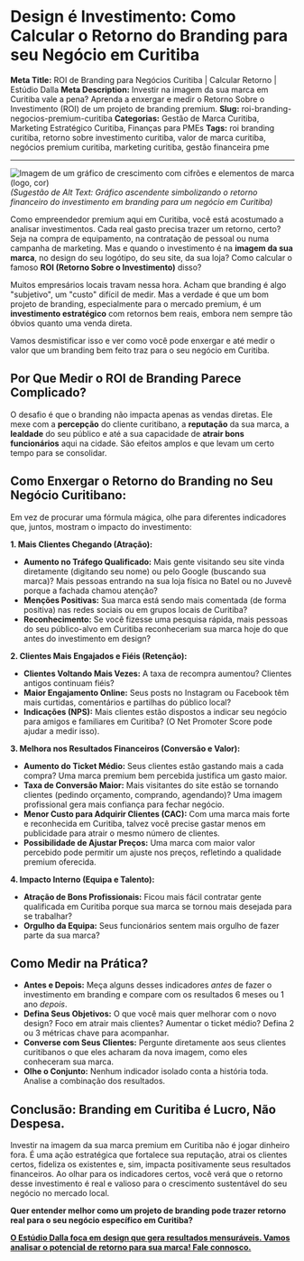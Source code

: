 # Design é Investimento: Como Calcular o Retorno do Branding para seu Negócio em Curitiba

**Meta Title:** ROI de Branding para Negócios Curitiba | Calcular Retorno | Estúdio Dalla
**Meta Description:** Investir na imagem da sua marca em Curitiba vale a pena? Aprenda a enxergar e medir o Retorno Sobre o Investimento (ROI) de um projeto de branding premium.
**Slug:** roi-branding-negocios-premium-curitiba
**Categorias:** Gestão de Marca Curitiba, Marketing Estratégico Curitiba, Finanças para PMEs
**Tags:** roi branding curitiba, retorno sobre investimento curitiba, valor de marca curitiba, negócios premium curitiba, marketing curitiba, gestão financeira pme

---

![Imagem de um gráfico de crescimento com cifrões e elementos de marca (logo, cor)](placeholder_imagem_roi_branding_curitiba.jpg) *(Sugestão de Alt Text: Gráfico ascendente simbolizando o retorno financeiro do investimento em branding para um negócio em Curitiba)*

Como empreendedor premium aqui em Curitiba, você está acostumado a analisar investimentos. Cada real gasto precisa trazer um retorno, certo? Seja na compra de equipamento, na contratação de pessoal ou numa campanha de marketing. Mas e quando o investimento é na **imagem da sua marca**, no design do seu logótipo, do seu site, da sua loja? Como calcular o famoso **ROI (Retorno Sobre o Investimento)** disso?

Muitos empresários locais travam nessa hora. Acham que branding é algo "subjetivo", um "custo" difícil de medir. Mas a verdade é que um bom projeto de branding, especialmente para o mercado premium, é um **investimento estratégico** com retornos bem reais, embora nem sempre tão óbvios quanto uma venda direta.

Vamos desmistificar isso e ver como você pode enxergar e até medir o valor que um branding bem feito traz para o seu negócio em Curitiba.

## Por Que Medir o ROI de Branding Parece Complicado?

O desafio é que o branding não impacta apenas as vendas diretas. Ele mexe com a **percepção** do cliente curitibano, a **reputação** da sua marca, a **lealdade** do seu público e até a sua capacidade de **atrair bons funcionários** aqui na cidade. São efeitos amplos e que levam um certo tempo para se consolidar.

## Como Enxergar o Retorno do Branding no Seu Negócio Curitibano:

Em vez de procurar uma fórmula mágica, olhe para diferentes indicadores que, juntos, mostram o impacto do investimento:

**1. Mais Clientes Chegando (Atração):**
*   **Aumento no Tráfego Qualificado:** Mais gente visitando seu site vinda diretamente (digitando seu nome) ou pelo Google (buscando sua marca)? Mais pessoas entrando na sua loja física no Batel ou no Juvevê porque a fachada chamou atenção?
*   **Menções Positivas:** Sua marca está sendo mais comentada (de forma positiva) nas redes sociais ou em grupos locais de Curitiba?
*   **Reconhecimento:** Se você fizesse uma pesquisa rápida, mais pessoas do seu público-alvo em Curitiba reconheceriam sua marca hoje do que antes do investimento em design?

**2. Clientes Mais Engajados e Fiéis (Retenção):**
*   **Clientes Voltando Mais Vezes:** A taxa de recompra aumentou? Clientes antigos continuam fiéis?
*   **Maior Engajamento Online:** Seus posts no Instagram ou Facebook têm mais curtidas, comentários e partilhas do público local?
*   **Indicações (NPS):** Mais clientes estão dispostos a indicar seu negócio para amigos e familiares em Curitiba? (O Net Promoter Score pode ajudar a medir isso).

**3. Melhora nos Resultados Financeiros (Conversão e Valor):**
*   **Aumento do Ticket Médio:** Seus clientes estão gastando mais a cada compra? Uma marca premium bem percebida justifica um gasto maior.
*   **Taxa de Conversão Maior:** Mais visitantes do site estão se tornando clientes (pedindo orçamento, comprando, agendando)? Uma imagem profissional gera mais confiança para fechar negócio.
*   **Menor Custo para Adquirir Clientes (CAC):** Com uma marca mais forte e reconhecida em Curitiba, talvez você precise gastar menos em publicidade para atrair o mesmo número de clientes.
*   **Possibilidade de Ajustar Preços:** Uma marca com maior valor percebido pode permitir um ajuste nos preços, refletindo a qualidade premium oferecida.

**4. Impacto Interno (Equipa e Talento):**
*   **Atração de Bons Profissionais:** Ficou mais fácil contratar gente qualificada em Curitiba porque sua marca se tornou mais desejada para se trabalhar?
*   **Orgulho da Equipa:** Seus funcionários sentem mais orgulho de fazer parte da sua marca?

## Como Medir na Prática?

*   **Antes e Depois:** Meça alguns desses indicadores *antes* de fazer o investimento em branding e compare com os resultados 6 meses ou 1 ano *depois*.
*   **Defina Seus Objetivos:** O que você mais quer melhorar com o novo design? Foco em atrair mais clientes? Aumentar o ticket médio? Defina 2 ou 3 métricas chave para acompanhar.
*   **Converse com Seus Clientes:** Pergunte diretamente aos seus clientes curitibanos o que eles acharam da nova imagem, como eles conheceram sua marca.
*   **Olhe o Conjunto:** Nenhum indicador isolado conta a história toda. Analise a combinação dos resultados.

## Conclusão: Branding em Curitiba é Lucro, Não Despesa.

Investir na imagem da sua marca premium em Curitiba não é jogar dinheiro fora. É uma ação estratégica que fortalece sua reputação, atrai os clientes certos, fideliza os existentes e, sim, impacta positivamente seus resultados financeiros. Ao olhar para os indicadores certos, você verá que o retorno desse investimento é real e valioso para o crescimento sustentável do seu negócio no mercado local.

**Quer entender melhor como um projeto de branding pode trazer retorno real para o seu negócio específico em Curitiba?**

[**O Estúdio Dalla foca em design que gera resultados mensuráveis. Vamos analisar o potencial de retorno para sua marca! Fale connosco.**](https://www.estudiodalla.com/contatos)

